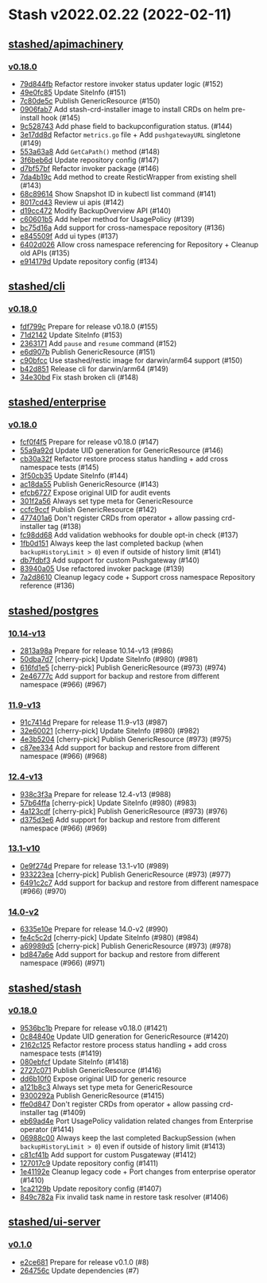 # Stash v2022.02.22 (2022-02-11)


## [stashed/apimachinery](https://github.com/stashed/apimachinery)

### [v0.18.0](https://github.com/stashed/apimachinery/releases/tag/v0.18.0)

- [79d844fb](https://github.com/stashed/apimachinery/commit/79d844fb) Refactor restore invoker status updater logic (#152)
- [49e0fc85](https://github.com/stashed/apimachinery/commit/49e0fc85) Update SiteInfo (#151)
- [7c80de5c](https://github.com/stashed/apimachinery/commit/7c80de5c) Publish GenericResource (#150)
- [0906fab7](https://github.com/stashed/apimachinery/commit/0906fab7) Add stash-crd-installer image to install CRDs on helm pre-install hook (#145)
- [9c528743](https://github.com/stashed/apimachinery/commit/9c528743) Add phase field to backupconfiguration status. (#144)
- [3e17dd8d](https://github.com/stashed/apimachinery/commit/3e17dd8d) Refactor `metrics.go` file + Add `pushgatewayURL` singletone (#149)
- [553a63a8](https://github.com/stashed/apimachinery/commit/553a63a8) Add `GetCaPath()` method (#148)
- [3f6beb6d](https://github.com/stashed/apimachinery/commit/3f6beb6d) Update repository config (#147)
- [d7bf57bf](https://github.com/stashed/apimachinery/commit/d7bf57bf) Refactor invoker package (#146)
- [7da4b19c](https://github.com/stashed/apimachinery/commit/7da4b19c) Add method to create ResticWrapper from existing shell (#143)
- [68c89614](https://github.com/stashed/apimachinery/commit/68c89614) Show Snapshot ID in kubectl list command (#141)
- [8017cd43](https://github.com/stashed/apimachinery/commit/8017cd43) Review ui apis (#142)
- [d19cc472](https://github.com/stashed/apimachinery/commit/d19cc472) Modify BackupOverview API (#140)
- [c60601b5](https://github.com/stashed/apimachinery/commit/c60601b5) Add helper method for UsagePolicy (#139)
- [bc75d16a](https://github.com/stashed/apimachinery/commit/bc75d16a) Add support for cross-namespace repository (#136)
- [e845509f](https://github.com/stashed/apimachinery/commit/e845509f) Add ui types (#137)
- [6402d026](https://github.com/stashed/apimachinery/commit/6402d026) Allow cross namespace referencing for Repository + Cleanup old APIs (#135)
- [e914179d](https://github.com/stashed/apimachinery/commit/e914179d) Update repository config (#134)



## [stashed/cli](https://github.com/stashed/cli)

### [v0.18.0](https://github.com/stashed/cli/releases/tag/v0.18.0)

- [fdf799c](https://github.com/stashed/cli/commit/fdf799c) Prepare for release v0.18.0 (#155)
- [71d2142](https://github.com/stashed/cli/commit/71d2142) Update SiteInfo (#153)
- [2363171](https://github.com/stashed/cli/commit/2363171) Add `pause` and  `resume` command (#152)
- [e6d907b](https://github.com/stashed/cli/commit/e6d907b) Publish GenericResource (#151)
- [c90bfcc](https://github.com/stashed/cli/commit/c90bfcc) Use stashed/restic image for darwin/arm64 support (#150)
- [b42d851](https://github.com/stashed/cli/commit/b42d851) Release cli for darwin/arm64 (#149)
- [34e30bd](https://github.com/stashed/cli/commit/34e30bd) Fix stash broken cli (#148)



## [stashed/enterprise](https://github.com/stashed/enterprise)

### [v0.18.0](https://github.com/stashed/enterprise/releases/tag/v0.18.0)

- [fcf0f4f5](https://github.com/stashed/enterprise/commit/fcf0f4f5) Prepare for release v0.18.0 (#147)
- [55a9a92d](https://github.com/stashed/enterprise/commit/55a9a92d) Update UID generation for GenericResource (#146)
- [cb30a32f](https://github.com/stashed/enterprise/commit/cb30a32f) Refactor restore process status handling + add cross namespace tests (#145)
- [3f50cb35](https://github.com/stashed/enterprise/commit/3f50cb35) Update SiteInfo (#144)
- [ac18da55](https://github.com/stashed/enterprise/commit/ac18da55) Publish GenericResource (#143)
- [efcb6727](https://github.com/stashed/enterprise/commit/efcb6727) Expose original UID for audit events
- [301f2a56](https://github.com/stashed/enterprise/commit/301f2a56) Always set type meta for GenericResource
- [ccfc9ccf](https://github.com/stashed/enterprise/commit/ccfc9ccf) Publish GenericResource (#142)
- [477401a6](https://github.com/stashed/enterprise/commit/477401a6) Don't register CRDs from operator + allow passing crd-installer tag (#138)
- [fc98dd68](https://github.com/stashed/enterprise/commit/fc98dd68) Add validation webhooks for double opt-in check (#137)
- [1fb0d151](https://github.com/stashed/enterprise/commit/1fb0d151) Always keep the last completed backup (when `backupHistoryLimit > 0`) even if outside of history limit (#141)
- [db7fdbf3](https://github.com/stashed/enterprise/commit/db7fdbf3) Add support for custom Pushgateway (#140)
- [83940a05](https://github.com/stashed/enterprise/commit/83940a05) Use refactored invoker package (#139)
- [7a2d8610](https://github.com/stashed/enterprise/commit/7a2d8610) Cleanup legacy code + Support cross namespace Repository reference (#136)



## [stashed/postgres](https://github.com/stashed/postgres)

### [10.14-v13](https://github.com/stashed/postgres/releases/tag/10.14-v13)

- [2813a98a](https://github.com/stashed/postgres/commit/2813a98a) Prepare for release 10.14-v13 (#986)
- [50dba7d7](https://github.com/stashed/postgres/commit/50dba7d7) [cherry-pick] Update SiteInfo (#980) (#981)
- [616fd1e5](https://github.com/stashed/postgres/commit/616fd1e5) [cherry-pick] Publish GenericResource (#973) (#974)
- [2e46777c](https://github.com/stashed/postgres/commit/2e46777c) Add support for backup and restore from different namespace (#966) (#967)


### [11.9-v13](https://github.com/stashed/postgres/releases/tag/11.9-v13)

- [91c7414d](https://github.com/stashed/postgres/commit/91c7414d) Prepare for release 11.9-v13 (#987)
- [32e60021](https://github.com/stashed/postgres/commit/32e60021) [cherry-pick] Update SiteInfo (#980) (#982)
- [4e3b5204](https://github.com/stashed/postgres/commit/4e3b5204) [cherry-pick] Publish GenericResource (#973) (#975)
- [c87ee334](https://github.com/stashed/postgres/commit/c87ee334) Add support for backup and restore from different namespace (#966) (#968)


### [12.4-v13](https://github.com/stashed/postgres/releases/tag/12.4-v13)

- [938c3f3a](https://github.com/stashed/postgres/commit/938c3f3a) Prepare for release 12.4-v13 (#988)
- [57b64ffa](https://github.com/stashed/postgres/commit/57b64ffa) [cherry-pick] Update SiteInfo (#980) (#983)
- [4a123cdf](https://github.com/stashed/postgres/commit/4a123cdf) [cherry-pick] Publish GenericResource (#973) (#976)
- [d375d3e6](https://github.com/stashed/postgres/commit/d375d3e6) Add support for backup and restore from different namespace (#966) (#969)


### [13.1-v10](https://github.com/stashed/postgres/releases/tag/13.1-v10)

- [0e9f274d](https://github.com/stashed/postgres/commit/0e9f274d) Prepare for release 13.1-v10 (#989)
- [933223ea](https://github.com/stashed/postgres/commit/933223ea) [cherry-pick] Publish GenericResource (#973) (#977)
- [6491c2c7](https://github.com/stashed/postgres/commit/6491c2c7) Add support for backup and restore from different namespace (#966) (#970)


### [14.0-v2](https://github.com/stashed/postgres/releases/tag/14.0-v2)

- [6335e10e](https://github.com/stashed/postgres/commit/6335e10e) Prepare for release 14.0-v2 (#990)
- [fe4c5c2d](https://github.com/stashed/postgres/commit/fe4c5c2d) [cherry-pick] Update SiteInfo (#980) (#984)
- [a69989d5](https://github.com/stashed/postgres/commit/a69989d5) [cherry-pick] Publish GenericResource (#973) (#978)
- [bd847a6e](https://github.com/stashed/postgres/commit/bd847a6e) Add support for backup and restore from different namespace (#966) (#971)



## [stashed/stash](https://github.com/stashed/stash)

### [v0.18.0](https://github.com/stashed/stash/releases/tag/v0.18.0)

- [9536bc1b](https://github.com/stashed/stash/commit/9536bc1b) Prepare for release v0.18.0 (#1421)
- [0c84840e](https://github.com/stashed/stash/commit/0c84840e) Update UID generation for GenericResource (#1420)
- [2162c125](https://github.com/stashed/stash/commit/2162c125) Refactor restore process status handling + add cross namespace tests (#1419)
- [080ebfcf](https://github.com/stashed/stash/commit/080ebfcf) Update SiteInfo (#1418)
- [2727c071](https://github.com/stashed/stash/commit/2727c071) Publish GenericResource (#1416)
- [dd6b10f0](https://github.com/stashed/stash/commit/dd6b10f0) Expose original UID for generic resource
- [a121b8c3](https://github.com/stashed/stash/commit/a121b8c3) Always set type meta for GenericResource
- [9300292a](https://github.com/stashed/stash/commit/9300292a) Publish GenericResource (#1415)
- [ffe0d847](https://github.com/stashed/stash/commit/ffe0d847) Don't register CRDs from operator + allow passing crd-installer tag (#1409)
- [eb69ad4e](https://github.com/stashed/stash/commit/eb69ad4e) Port UsagePolicy validation related changes from Enterprise operator (#1414)
- [06988c00](https://github.com/stashed/stash/commit/06988c00) Always keep the last completed BackupSession (when `backupHistoryLimit > 0`) even if outside of history limit (#1413)
- [c81cf41b](https://github.com/stashed/stash/commit/c81cf41b) Add support for custom Pusgateway (#1412)
- [127017c9](https://github.com/stashed/stash/commit/127017c9) Update repository config (#1411)
- [1e41192e](https://github.com/stashed/stash/commit/1e41192e) Cleanup legacy code + Port changes from enterprise operator (#1410)
- [1ca2129b](https://github.com/stashed/stash/commit/1ca2129b) Update repository config (#1407)
- [849c782a](https://github.com/stashed/stash/commit/849c782a) Fix invalid task name in restore task resolver (#1406)



## [stashed/ui-server](https://github.com/stashed/ui-server)

### [v0.1.0](https://github.com/stashed/ui-server/releases/tag/v0.1.0)

- [e2ce681](https://github.com/stashed/ui-server/commit/e2ce681) Prepare for release v0.1.0 (#8)
- [264756c](https://github.com/stashed/ui-server/commit/264756c) Update dependencies (#7)



